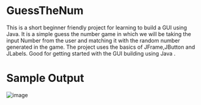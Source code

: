 # GuessTheNum
This is a short beginner friendly project for learning to build a GUI using Java.
It is a simple guess the number game in which we will be taking the input Number from the user and matching it with the random number generated in the game.
The project uses the basics of JFrame,JButton and JLabels. Good for getting started with the GUI building using Java .


# Sample Output
![image](https://github.com/MukkuVaishnavi/GuessTheNum/assets/98173878/9eabfa5b-cffa-484c-8304-8bc6769268d9)
